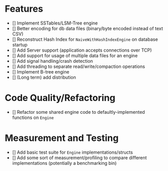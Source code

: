 # Features
- [] Implement SSTables/LSM-Tree engine
- [] Better encoding for db data files (binary/byte encoded instead of text CSV)
- [] Reconstruct Hash Index for `NaiveWithHashIndexEngine` on database startup
- [] Add Server support (application accepts connections over TCP)
- [] Add support for usage of multiple data files for an engine
- [] Add signal handling/crash detection
- [] Add threading to separate read/write/compaction operations
- [] Implement B-tree engine
- [] (Long term) add distribution

# Code Quality/Refactoring
- [] Refactor some shared engine code to defaultly-implemented functions on `Engine`

# Measurement and Testing
- [] Add basic test suite for `Engine` implementations/structs
- [] Add some sort of measurement/profiling to compare different implementations (potentially a benchmarking bin)